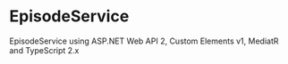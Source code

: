 # EpisodeService
EpisodeService using ASP.NET Web API 2, Custom Elements v1, MediatR and TypeScript 2.x
